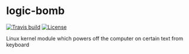 # logic-bomb

[![Travis build][travis-badge]][travis-page]
[![License][license-badge]][license-page]

Linux kernel module which powers off the computer on certain text from keyboard

[travis-page]: https://travis-ci.org/starius/logic-bomb
[travis-badge]: https://travis-ci.org/starius/logic-bomb.png
[license-page]: LICENSE
[license-badge]: http://img.shields.io/badge/License-GPL2-brightgreen.png
